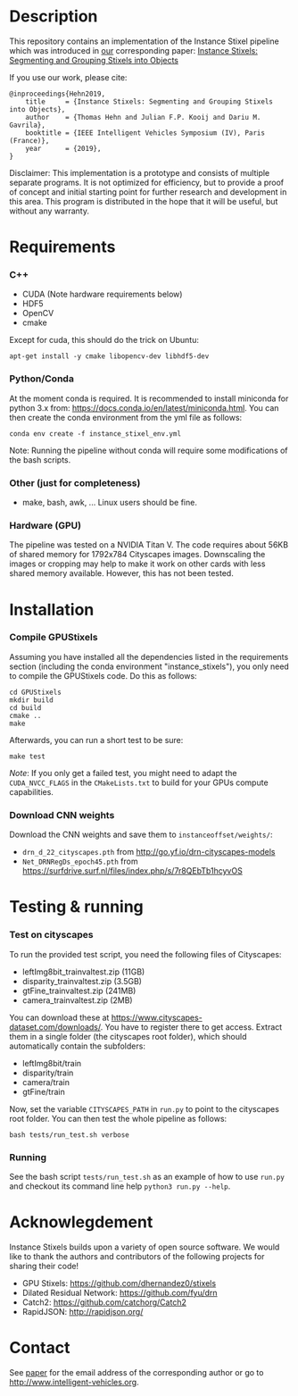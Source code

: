 # Description
This repository contains an implementation of the Instance Stixel pipeline
which was introduced in [our](http://www.intelligent-vehicles.org)
corresponding paper:
[Instance Stixels: Segmenting and Grouping Stixels into Objects](http://intelligent-vehicles.org/wp-content/uploads/2019/05/hehn2019iv_instance_stixels.pdf)

If you use our work, please cite:
```
@inproceedings{Hehn2019,
    title     = {Instance Stixels: Segmenting and Grouping Stixels into Objects},
    author    = {Thomas Hehn and Julian F.P. Kooij and Dariu M. Gavrila},
    booktitle = {IEEE Intelligent Vehicles Symposium (IV), Paris (France)},
    year      = {2019},
}
```

Disclaimer:
This implementation is a prototype and consists of multiple separate programs.
It is not optimized for efficiency, but to provide a proof of concept and
initial starting point for further research and development in this area.
This program is distributed in the hope that it will be useful, but without any
warranty.

# Requirements

### C++

* CUDA (Note hardware requirements below)
* HDF5
* OpenCV
* cmake

Except for cuda, this should do the trick on Ubuntu:
```
apt-get install -y cmake libopencv-dev libhdf5-dev
```


### Python/Conda

At the moment conda is required.
It is recommended to install miniconda for python 3.x from:
<https://docs.conda.io/en/latest/miniconda.html>.
You can then create the conda environment from the yml file as follows:
```
conda env create -f instance_stixel_env.yml
```

Note: Running the pipeline without conda will require some modifications of the
bash scripts.

### Other (just for completeness)

* make, bash, awk, ... Linux users should be fine.

### Hardware (GPU)

The pipeline was tested on a NVIDIA Titan V.
The code requires about 56KB of shared memory for 1792x784 Cityscapes images.
Downscaling the images or cropping may help to make it work on other cards
with less shared memory available. However, this has not been tested.

# Installation

### Compile GPUStixels

Assuming you have installed all the dependencies listed in the requirements
section (including the conda environment "instance_stixels"), you only need to
compile the GPUStixels code.
Do this as follows:
```
cd GPUStixels
mkdir build
cd build
cmake ..
make
```
Afterwards, you can run a short test to be sure:
```
make test
```

*Note*: If you only get a failed test, you might need to adapt the `CUDA_NVCC_FLAGS` in the `CMakeLists.txt` to build for your GPUs compute capabilities.

### Download CNN weights

Download the CNN weights and save them to `instanceoffset/weights/`:
* `drn_d_22_cityscapes.pth` from http://go.yf.io/drn-cityscapes-models
* `Net_DRNRegDs_epoch45.pth` from https://surfdrive.surf.nl/files/index.php/s/7r8QEbTb1hcyvOS

# Testing & running
### Test on cityscapes

To run the provided test script, you need the following files of Cityscapes:
* leftImg8bit_trainvaltest.zip (11GB)
* disparity_trainvaltest.zip (3.5GB)
* gtFine_trainvaltest.zip (241MB)
* camera_trainvaltest.zip (2MB)

You can download these at https://www.cityscapes-dataset.com/downloads/.
You have to register there to get access.
Extract them in a single folder (the cityscapes root folder), 
which should automatically contain the subfolders:
* leftImg8bit/train
* disparity/train
* camera/train
* gtFine/train

Now, set the variable `CITYSCAPES_PATH` in `run.py` to point to the cityscapes
root folder.
You can then test the whole pipeline as follows:
```
bash tests/run_test.sh verbose
```

### Running
See the bash script `tests/run_test.sh` as an example of how to use `run.py`
and checkout its command line help `python3 run.py --help`.

# Acknowlegdement

Instance Stixels builds upon a variety of open source software. We would like
to thank the authors and contributors of the following projects for sharing
their code!
* GPU Stixels: https://github.com/dhernandez0/stixels
* Dilated Residual Network: https://github.com/fyu/drn
* Catch2: https://github.com/catchorg/Catch2
* RapidJSON: http://rapidjson.org/

# Contact 

See
[paper](http://intelligent-vehicles.org/wp-content/uploads/2019/05/hehn2019iv_instance_stixels.pdf)
for the email address of the corresponding author or go to
http://www.intelligent-vehicles.org.
